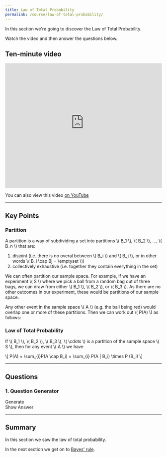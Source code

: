 ```yaml
---
title: Law of Total Probability
permalink: /course/law-of-total-probability/
---
```


In this section we're going to discover the Law of Total Probability.

Watch the video and then answer the questions below.

## Ten-minute video

<iframe width="100%" height="400px" src="https://www.youtube-nocookie.com/embed/vCrbBn1tKQA" frameborder="0" allow="accelerometer; autoplay; clipboard-write; encrypted-media; gyroscope; picture-in-picture" allowfullscreen></iframe>

You can also view this video [on YouTube](https://youtu.be/vCrbBn1tKQA)

---

<script src="https://polyfill.io/v3/polyfill.min.js?features=es6"></script>
<script id="MathJax-script" src="https://cdn.jsdelivr.net/npm/mathjax@3/es5/tex-mml-chtml.js"></script>

## Key Points

### Partition

A partition is a way of subdividing a set into partitions \\( B_1 \\), \\( B_2 \\), ..., \\( B_n \\) that are:
1. disjoint (i.e. there is no overal between \\( B_i \\) and \\( B_j \\), or in other words \\( B_i \\cap Bj = \\emptyset \\))
2. collectively exhaustive (i.e. together they contain everything in the set)

We can often partition our sample space. For example, if we have an experiment \\( S \\) where we pick a ball from a random bag out of three bags, we can draw from either \\( B_1 \\), \\( B_2 \\), or \\( B_3 \\). As there are no other outcomes in our experiment, these would be partitions of our sample space.

Any other event in the sample space \\( A \\) (e.g. the ball being red) would overlap one or more of these partitions. Then we can work out \\( P(A) \\) as follows:

### Law of Total Probability

If \\( B_1 \\), \\( B_2 \\), \\( B_3 \\), \\( \\cdots \\) is a partition of the sample space \\( S \\), then for any event \\( A \\) we have 

<p class="math">\[ P(A) = \sum_{i}P(A \cap B_i) = \sum_{i} P(A | B_i) \times P (B_i) \]</p>

---

## Questions

### 1. Question Generator

<script src="/assets/js/proofparty.js"></script>

<div id="target"></div>
<div id="answer" style="display: none; background-color: yellow;" class="math"></div>
<a class="btn btn-primary" type="submit" onClick="generateTotalLaw('target')">Generate</a>
<br />
<a id="answerbutton" class="btn btn-primary" type="submit" onClick="showAnswer('answer')">Show Answer</a>
<br />


<script>
generateTotalLaw = function(target)
{
    let p = proofparty.totalLaw();
    let str = p.question;
    const node = document.getElementById(target);
    MathJax.typesetClear([node]);
    node.innerHTML = str;
    MathJax.typesetPromise([node]).then(() => {
     // the new content is has been typeset
    });

    document.getElementById("answer").style.display="none";
    document.getElementById("answer").innerHTML = p.answer;
}
generateTotalLaw("target");
showAnswer = function(target)
{
    const node = document.getElementById(target);
    node.style.display='block';
}
</script>

---

## Summary

In this section we saw the law of total probability.

In the next section we get on to [Bayes' rule](../bayes-rule).